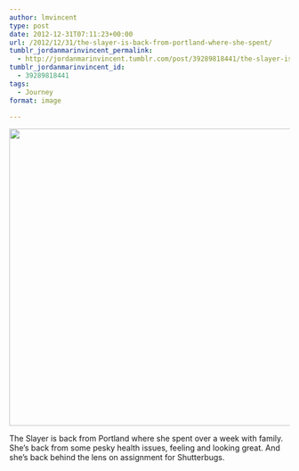 ```yaml
---
author: lmvincent
type: post
date: 2012-12-31T07:11:23+00:00
url: /2012/12/31/the-slayer-is-back-from-portland-where-she-spent/
tumblr_jordanmarinvincent_permalink:
  - http://jordanmarinvincent.tumblr.com/post/39289818441/the-slayer-is-back-from-portland-where-she-spent
tumblr_jordanmarinvincent_id:
  - 39289818441
tags:
  - Journey
format: image

---
```

<img loading="lazy" src="https://jordansjourney.files.wordpress.com/2012/12/tumblr_mfvvyzjlml1rn5v6ko1_1280.jpg" alt="" width="800" height="533" class="alignnone size-full wp-image-99" />

The Slayer is back from Portland where she spent over a week with family. She&rsquo;s back from some pesky health issues, feeling and looking great. And she&rsquo;s back behind the lens on assignment for Shutterbugs.